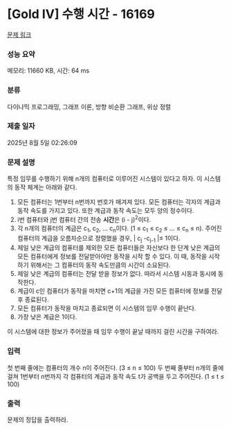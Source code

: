 # [Gold IV] 수행 시간 - 16169 

[문제 링크](https://www.acmicpc.net/problem/16169) 

### 성능 요약

메모리: 11660 KB, 시간: 64 ms

### 분류

다이나믹 프로그래밍, 그래프 이론, 방향 비순환 그래프, 위상 정렬

### 제출 일자

2025년 8월 5일 02:26:09

### 문제 설명

<p>특정 임무를 수행하기 위해 n개의 컴퓨터로 이루어진 시스템이 있다고 하자. 이 시스템의 동작 체계는 아래와 같다.</p>

<ol>
	<li>모든 컴퓨터는 1번부터 n번까지 번호가 매겨져 있다. 모든 컴퓨터는 각자의 계급과 동작 속도를 가지고 있다. 또한 계급과 동작 속도는 모두 양의 정수이다.</li>
	<li>i번 컴퓨터와 j번 컴퓨터 간의 전송 <strong>시간</strong>은 (i - j)<sup>2</sup>이다.</li>
	<li>각 n개의 컴퓨터의 계급은 c<sub>1</sub>, c<sub>2</sub>, … c<sub>n</sub>이다. (1 ≤ c<sub>1</sub> ≤ c<sub>2</sub> ≤ … ≤ c<sub>n</sub> ≤ n). 주어진 컴퓨터의 계급을 오름차순으로 정렬했을 경우, | c<sub>j</sub> -c<sub>j-1</sub> |≤ 1이다. </li>
	<li>제일 낮은 계급의 컴퓨터를 제외한 모든 컴퓨터들은 자신보다 한 단계 낮은 계급의 모든 컴퓨터에게 정보를 전달받아야만 동작을 시작 할 수 있다. 이 때, 동작을 시작하기 위해서는 그 컴퓨터의 동작 속도만큼의 시간이 소요된다.</li>
	<li>제일 낮은 계급의 컴퓨터는 전달 받을 정보가 없다. 따라서 시스템 시동과 동시에 동작한다.</li>
	<li>계급이 c인 컴퓨터가 동작을 마치면 c+1의 계급을 가진 모든 컴퓨터에 정보를 전달 후 종료된다.</li>
	<li>모든 컴퓨터가 동작을 마치고 종료되면 이 시스템의 임무 수행이 끝난다.</li>
	<li>가장 낮은 계급은 1이다.</li>
</ol>

<p>이 시스템에 대한 정보가 주어졌을 때 임무 수행이 끝날 때까지 걸린 시간을 구하여라.</p>

### 입력 

 <p>첫 번째 줄에는 컴퓨터의 개수 n이 주어진다. (3 ≤ n ≤ 100) 두 번째 줄부터 n개의 줄에 걸쳐 1번부터 n번까지 각 컴퓨터의 계급과 동작 속도 t가 공백을 두고 주어진다. (1 ≤ t ≤ 100)</p>

### 출력 

 <p>문제의 정답을 출력하라.</p>

